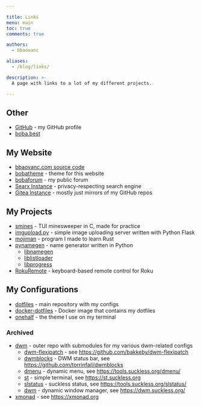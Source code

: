 ```yaml
---

title: Links
menu: main
toc: true
comments: true

authors:
  - bbaovanc

aliases:
  - /blog/links/

description: >-
  A page with links to a lot of my different projects.

---
```


## Other

- [GitHub](https://github.com/BBaoVanC/) - my GitHub profile
- [boba.best](https://boba.best/)

## My Website

- [bbaovanc.com source code](https://github.com/BBaoVanC/bbaovanc.com)
- [bobatheme](https://github.com/BBaoVanC/bobatheme) - theme for this website
- [bobaforum](https://talkyard.bbaovanc.com) - my public forum
- [Searx Instance](https://search.bbaovanc.com/) - privacy-respecting search
  engine
- [Gitea Instance](https://git.bbaovanc.com/) - mostly just mirrors of my GitHub
  repos

## My Projects

- [smines](https://github.com/BBaoVanC/smines) - TUI minesweeper in C, made for
  practice
- [imgupload.py](https://github.com/imgupload-py/imgupload.py) - simple image
  uploading server written with Python Flask
- [mojiman](https://github.com/BBaoVanC/mojiman) - program I made to learn Rust
- [pynamegen](https://git.bbaovanc.com/bbaovanc/pynamegen) - name generator
  written in Python
  - [libnamegen](https://git.bbaovanc.com/bbaovanc/libnamegen)
  - [liblistloader](https://git.bbaovanc.com/bbaovanc/liblistloader)
  - [libprogress](https://git.bbaovanc.com/bbaovanc/libprogress)
- [RokuRemote](https://github.com/BBaoVanC/RokuRemote) - keyboard-based remote
  control for Roku

## My Configurations

- [dotfiles](https://github.com/BBaoVanC/dotfiles) - main repository with my
  configs
- [docker-dotfiles](https://github.com/BBaoVanC/docker-dotfiles) - Docker image
  that contains my dotfiles
- [onehalf](https://github.com/BBaoVanC/onehalf) - the theme I use on my
  terminal

### Archived

- [dwm](https://github.com/BBaoVanC/.dwm) - outer repo with submodules for my
  various dwm-related configs
  - [dwm-flexipatch](https://github.com/BBaoVanC/dwm-flexipatch) - see
    https://github.com/bakkeby/dwm-flexipatch
  - [dwmblocks](https://github.com/BBaoVanC/dwmblocks) - DWM status bar, see
    https://github.com/torrinfail/dwmblocks
  - [dmenu](https://github.com/BBaoVanC/dmenu) - dynamic menu, see
    https://tools.suckless.org/dmenu/
  - [st](https://github.com/BBaoVanC/st) - simple terminal, see
    https://st.suckless.org
  - [slstatus](https://github.com/BBaoVanC/slstatus) - suckless status, see
    https://tools.suckless.org/slstatus/
  - [dwm](https://github.com/BBaoVanC/dwm) - dynamic window manager, see
    https://dwm.suckless.org/
- [xmonad](https://github.com/BBaoVanC/.xmonad) - see https://xmonad.org
